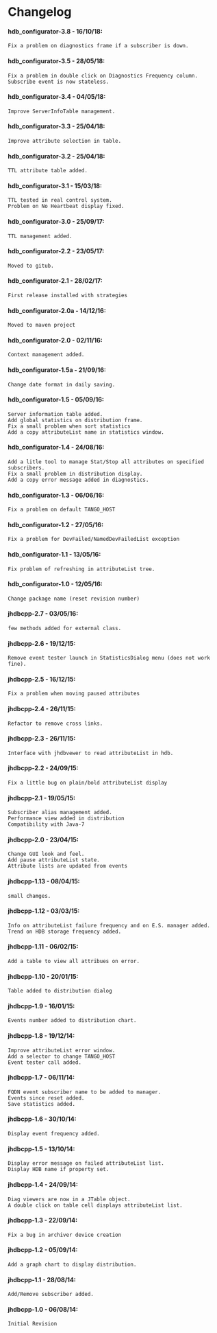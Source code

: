 # Changelog

#### hdb_configurator-3.8 - 16/10/18:
    Fix a problem on diagnostics frame if a subscriber is down.

#### hdb_configurator-3.5 - 28/05/18:
    Fix a problem in double click on Diagnostics Frequency column.
    Subscribe event is now stateless.

#### hdb_configurator-3.4 - 04/05/18:
    Improve ServerInfoTable management.

#### hdb_configurator-3.3 - 25/04/18:
    Improve attribute selection in table.

#### hdb_configurator-3.2 - 25/04/18:
    TTL attribute table added.

#### hdb_configurator-3.1 - 15/03/18:
    TTL tested in real control system.
    Problem on No Heartbeat display fixed.

#### hdb_configurator-3.0 - 25/09/17:
    TTL management added.

#### hdb_configurator-2.2 - 23/05/17:
    Moved to gitub.

#### hdb_configurator-2.1 - 28/02/17:
    First release installed with strategies

#### hdb_configurator-2.0a - 14/12/16:
    Moved to maven project

#### hdb_configurator-2.0 - 02/11/16:
    Context management added.

#### hdb_configurator-1.5a - 21/09/16:
    Change date format in daily saving.

#### hdb_configurator-1.5 - 05/09/16:
    Server information table added.
    Add global statistics on distribution frame.
    Fix a small problem when sort statistics
    Add a copy attributeList name in statistics window.

#### hdb_configurator-1.4 - 24/08/16:
    Add a litle tool to manage Stat/Stop all attributes on specified subscribers.
    Fix a small problem in distribution display.
    Add a copy error message added in diagnostics.

#### hdb_configurator-1.3 - 06/06/16:
    Fix a problem on default TANGO_HOST

#### hdb_configurator-1.2 - 27/05/16:
    Fix a problem for DevFailed/NamedDevFailedList exception

#### hdb_configurator-1.1 - 13/05/16:
    Fix problem of refreshing in attributeList tree.

#### hdb_configurator-1.0 - 12/05/16:
    Change package name (reset revision number)

#### jhdbcpp-2.7 - 03/05/16:
    few methods added for external class.

#### jhdbcpp-2.6 - 19/12/15:
    Remove event tester launch in StatisticsDialog menu (does not work fine).

#### jhdbcpp-2.5 - 16/12/15:
    Fix a problem when moving paused attributes

#### jhdbcpp-2.4 - 26/11/15:
    Refactor to remove cross links.

#### jhdbcpp-2.3 - 26/11/15:
    Interface with jhdbvewer to read attributeList in hdb.

#### jhdbcpp-2.2 - 24/09/15:
    Fix a little bug on plain/bold attributeList display

#### jhdbcpp-2.1 - 19/05/15:
    Subscriber alias management added.
    Performance view added in distribution
    Compatibility with Java-7

#### jhdbcpp-2.0 - 23/04/15:
    Change GUI look and feel.
    Add pause attributeList state.
    Attribute lists are updated from events

#### jhdbcpp-1.13 - 08/04/15:
    small chamges.

#### jhdbcpp-1.12 - 03/03/15:
    Info on attributeList failure frequency and on E.S. manager added.
    Trend on HDB storage frequency added.

#### jhdbcpp-1.11 - 06/02/15:
    Add a table to view all attribues on error.

#### jhdbcpp-1.10 - 20/01/15:
    Table added to distribution dialog

#### jhdbcpp-1.9 - 16/01/15:
    Events number added to distribution chart.

#### jhdbcpp-1.8 - 19/12/14:
    Improve attributeList error window.
    Add a selector to change TANGO_HOST
    Event tester call added.

#### jhdbcpp-1.7 - 06/11/14:
    FQDN event subscriber name to be added to manager.
    Events since reset added.
    Save statistics added.

#### jhdbcpp-1.6 - 30/10/14:
    Display event frequency added.

#### jhdbcpp-1.5 - 13/10/14:
    Display error message on failed attributeList list.
    Display HDB name if property set.

#### jhdbcpp-1.4 - 24/09/14:
    Diag viewers are now in a JTable object.
    A double click on table cell displays attributeList list.

#### jhdbcpp-1.3 - 22/09/14:
    Fix a bug in archiver device creation

#### jhdbcpp-1.2 - 05/09/14:
    Add a graph chart to display distribution.

#### jhdbcpp-1.1 - 28/08/14:
    Add/Remove subscriber added.

#### jhdbcpp-1.0 - 06/08/14:
    Initial Revision
